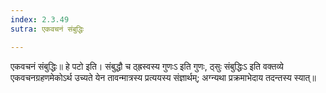 ```yaml
---
index: 2.3.49
sutra: एकवचनं संबुद्धिः

---
```

 एकवचनं संबुद्धिः॥ हे पटो इति। संबुद्धौ च ठ्ह्रस्वस्य गुणःऽ इति गुणः, ठ्सुः संबुद्धिःऽ इति वक्तव्ये एकवचनग्रहणमेकोऽर्थ उच्यते येन तावन्मात्रस्य प्रत्ययस्य संज्ञार्थम्; अग्न्यथा प्रक्रमाभेदाय तदन्तस्य स्यात्॥